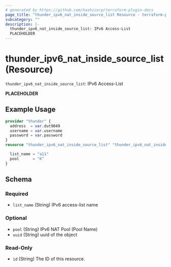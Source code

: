 ```yaml
---
# generated by https://github.com/hashicorp/terraform-plugin-docs
page_title: "thunder_ipv6_nat_inside_source_list Resource - terraform-provider-thunder"
subcategory: ""
description: |-
  thunder_ipv6_nat_inside_source_list: IPv6 Access-List
  PLACEHOLDER
---
```


# thunder_ipv6_nat_inside_source_list (Resource)

`thunder_ipv6_nat_inside_source_list`: IPv6 Access-List

__PLACEHOLDER__

## Example Usage

```terraform
provider "thunder" {
  address  = var.dut9049
  username = var.username
  password = var.password
}
resource "thunder_ipv6_nat_inside_source_list" "thunder_ipv6_nat_inside_source_list" {

  list_name = "a11"
  pool      = "K"
}
```

<!-- schema generated by tfplugindocs -->
## Schema

### Required

- `list_name` (String) IPv6 access-list name

### Optional

- `pool` (String) IPv6 NAT Pool (Pool Name)
- `uuid` (String) uuid of the object

### Read-Only

- `id` (String) The ID of this resource.


